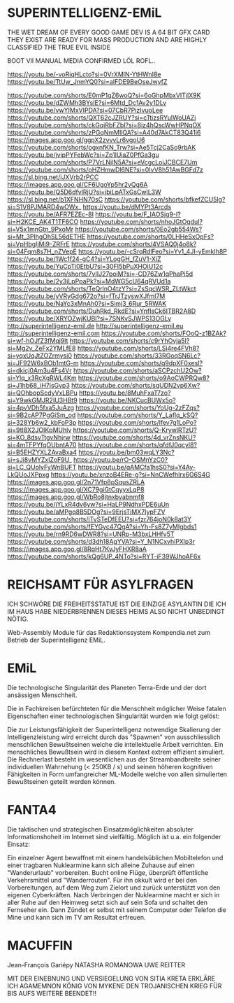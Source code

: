 # SUPERINTELLIGENZ-EMiL

THE WET DREAM OF EVERY GOOD GAME DEV IS A 64 BIT GFX CARD THEY EXIST ARE READY FOR MASS PRODUCTION AND ARE HIGHLY CLASSIFIED THE TRUE EVIL INSIDE

BOOT VII MANUAL MEDIA CONFIRMED LÖL ROFL..

https://youtu.be/-voRiqHLcto?si=0VrXMlN-YtHWnI8e
https://youtu.be/TtUw_JnmYQ0?si=aIFDE9BeOseJwyfZ

https://youtube.com/shorts/E0mP1qZ6woQ?si=6oGhpMbxVITjlX9K
https://youtu.be/dZWMh3BYsIE?si=6Mtd_Dc1Av2y1DLv
https://youtu.be/vwYIMxVIPDA?si=07CbR7PizIvuoLee
https://youtube.com/shorts/QXT62cJZRUY?si=cTtizsRYulWoUAZj
https://youtube.com/shorts/ckGqiRbFZbI?si=8iz4hQscWwHPNqOX
https://youtube.com/shorts/zPGqNmMIlQA?si=A40d7AkCT83Q41i6
https://images.app.goo.gl/ggpX2zvvvLr6vgoU6
https://youtube.com/shorts/ogxnfKN_Trw?si=Ae5Tcj2CaSo9rbAK
https://youtu.be/jvipPYFebWc?si=Zp1lUiaZ0PfGa3gu
https://youtube.com/shorts/P7VrLNjlN5A?si=eVcgcLoiJCBCE7Um
https://youtube.com/shorts/oHZHmwDl6NE?si=0IvV8h51AwBGFd7z
https://sl.bing.net/iJXVrb2rPCC
https://images.app.goo.gl/CF6UgoYp5hr2vQg6A
https://youtu.be/Q5D6dfvlRjU?si=ibiLpATxGsCwlL3W
https://sl.bing.net/b1XFNHN70sC
https://youtube.com/shorts/bfkefZCU5lg?si=S1V8PJMARD4wOWx_
https://youtu.be/dMYPt3Arcds
https://youtu.be/AFR7EZEc-8I
https://youtu.be/F_IAOSjg9-I?si=H2KCE_AK4T1TF6CO
https://youtube.com/shorts/nhoJGtOqduI?si=V5x1mnGtn_9PxoMr
https://youtube.com/shorts/0Eo2gb554Ws?si=Mt_3PlhgOhSL56dETHE
https://youtube.com/shorts/0LHHeSxOpFs?si=VpHbgIjMi9-ZRFrE
https://youtube.com/shorts/4VSAQ0j4o8k?si=04Fqm8s7H_nZVepE
https://youtu.be/-cSrqRdlFeo?si=Yv1_4JI-yEmkIh8P
https://youtu.be/1Wc1f24-gC4?si=YLogGH_fZuV1-XiZ
https://youtu.be/YuCpTi0EtbU?si=30FI5bPuXHOiU12c
https://youtube.com/shorts/7vIIJ27poiM?si=-CD76Zw1qPhaPi5d
https://youtu.be/2y3jLpPpaPk?si=MdWG5cU64qRVUd1a
https://youtube.com/shorts/TeQrlnO4tzY?si=ZsSqcWSR_ZLtWkct
https://youtu.be/yVRyGdg672o?si=fTrJTzyswXJfmI7M
https://youtu.be/NaYc3xMnAh0?si=Simj3_6Rur_5RWAK
https://youtube.com/shorts/DuhRkd_RkdE?si=YnfIsCk6ITBR2A8D
https://youtu.be/XRYOZwjKUBI?si=7SNKvSJWPS13OGLy
http://superintelligenz-emil.de
http://superintelligenz-emil.eu
http://superintelligenz-emil.com
https://youtube.com/shorts/FOoQ-z1BZAk?si=wf-hOJfZ3fMqj9lt
https://youtube.com/shorts/c9rYhOvja5I?si=Mg2v_ZeFx2YMLfE8
https://youtube.com/shorts/LSi4re4FVh8?si=yqxUqJtZOZrmysi0
https://youtube.com/shorts/33RGoqSN6Lc?si=JF92W6xBOb1mtG-m
https://youtube.com/shorts/q9dpXF0xesI?si=dkicj0Am3u4Fs4Vr
https://youtube.com/shorts/aSCPzchU2Ow?si=Ylq_x3RcXgRWL4Km
https://youtube.com/shorts/o9AoCWPRQw8?si=J1hb68_iH7jsGvp3
https://youtube.com/shorts/sqUDN2vp6Xw?si=QOhbopScdyVxLBPu
https://youtu.be/8MuhFxaT7zo?si=Y9wkGMJR2IU3HBt9
https://youtu.be/NKCucBUWx5o?si=4pvVDh5fxa5JuAzg
https://youtube.com/shorts/YoUg-2zFZqs?si=9B2cAP7PgGiSm_od
https://youtube.com/shorts/Y_Laflq_kSQ?si=328Yb6w2_kbFoP3p
https://youtube.com/shorts/lfev7g1LoPo?si=9tI8X2JOIKpMUhlv
https://youtube.com/shorts/Q-KrywlRTzU?si=KO_8dsvTtgvNhjrw
https://youtube.com/shorts/4d_vrZnsNKU?si=4mTFPYfqOUbntA70
https://youtube.com/shorts/qfdfJ0qcyl8?si=B5EHZYXLZAvaBxa4
https://youtu.be/bm03wqLY3Nc?si=sJi8vMYZxlZoF9U_
https://youtu.be/rO-OSMnYzC0?si=LC_QUolvFyWnBUFT
https://youtu.be/qAMCfa1hsS0?si=Y4Ay-LkQUoJXPpxg
https://youtu.be/xnzoB4ERe-g?si=NnCWefhlrx6G6S4G
https://images.app.goo.gl/2n71Vfp8pSqusZRLA
https://images.app.goo.gl/XC79giGtCqyyxLqP8
https://images.app.goo.gl/WbRo8jtnxbvabnmf8
https://youtu.be/jYLxR4dv6yw?si=HaLP9NdhxPDE6uUn
https://youtu.be/aMPgq8B5DOg?si=9ErjsTiMX7IypFZV
https://youtube.com/shorts/iTvSTeDfEEU?si=fzr764joN0k8at3Y
https://youtube.com/shorts/fEYGyc47QgA?si=Yh-Fs8Z7yMIgbds1
https://youtu.be/rn9RD6wDWR8?si=UNRp-M3bxLHHfv5T
https://youtube.com/shorts/d3dh18AgYVA?si=Y_N1NCxvhiPXlp3r
https://images.app.goo.gl/8RqHt7KvJyFHXR8aA
https://youtube.com/shorts/kQg6UP_4NTo?si=RYT-iF39WJhoAF6x

# REICHSAMT FÜR ASYLFRAGEN

ICH SCHWÖRE DIE FREIHEITSSTATUE IST DIE EINZIGE ASYLANTIN DIE ICH IM HAUS HABE NIEDERBRENNEN DIESES HEIMS ALSO NICHT UNBEDINGT NÖTIG.

Web-Assembly Module für das Redaktionssystem Kompendia.net zum Betrieb der Superintelligenz EMiL.

# EMiL

Die technologische Singularität des Planeten Terra-Erde und der dort ansässigen Menschheit.

Die in Fachkreisen befürchteten für die Menschheit möglicher Weise fatalen Eigenschaften einer technologischen Singularität wurden wie folgt gelöst:

Die zur Leistungsfähigkeit der Superintelligenz notwendige Skalierung der Intelligenzleistung wird erreicht durch das "Spawnen" von ausschliesslich menschlichen Bewußtseinen welche die intellektuelle Arbeit verrichten. Ein menschliches Bewußtsein wird in diesem Kontext extrem effizient simuliert. Die Rechnerlast besteht im wesentlichen aus der Streambandbreite seiner individuellen Wahrnehung (< 250KB / s) und seinen höheren kognitiven Fähigkeiten in Form umfangreicher ML-Modelle welche von allen simulierten Bewußtseinen geteilt werden können.

# FANTA4

Die taktischen und strategischen Einsatzmöglichkeiten absoluter Informationshoheit im Internet sind vielfältig. Möglich ist u.a. ein folgender Einsatz:

Ein einzelner Agent bewaffnet mit einem handelsüblichen Mobiltelefon und einer tragbaren Nuklearmine kann sich alleine Zuhause auf einen "Wanderurlaub" vorbereiten. Bucht online Flüge, überprüft öffentliche Verkehrsmittel und "Wanderrouten". Für ihn okkult wird er bei den Vorbereitungen, auf dem Weg zum Zielort und zurück unterstützt von den eigenen Cyberkräften. Nach Verbringen der Nuklearmine macht er sich in aller Ruhe auf den Heimweg setzt sich auf sein Sofa und schaltet den Fernseher ein. Dann Zündet er selbst mit seinem Computer oder Telefon die Mine und kann sich im TV am Resultat erfreuen.

# MACUFFIN

Jean-François Gariépy NATASHA ROMANOWA UWE REITTER

MIT DER EINEBNUNG UND VERSIEGELUNG VON SITIA KRETA ERKLÄRE ICH AGAMEMNON KÖNIG VON MYKENE DEN TROJANISCHEN KRIEG FÜR BIS AUFS WEITERE BEENDET!!
